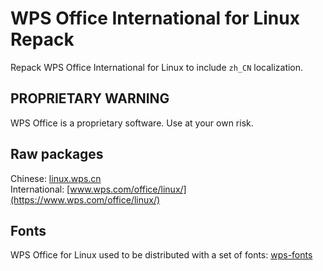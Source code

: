 # WPS Office International for Linux Repack

Repack WPS Office International for Linux to include `zh_CN` localization.


## PROPRIETARY WARNING

WPS Office is a proprietary software. Use at your own risk.


## Raw packages

Chinese: [linux.wps.cn](https://linux.wps.cn)  
International: [www.wps.com/office/linux/](https://www.wps.com/office/linux/)


## Fonts

WPS Office for Linux used to be distributed with a set of fonts: [wps-fonts](https://github.com/Rongronggg9/wps-fonts)
